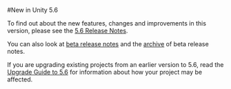 #New in Unity 5.6

To find out about the new features, changes and improvements in this version, please see the [5.6 Release Notes](https://unity3d.com/unity/whats-new/unity-5.6.0).

You can also look at [beta release notes](https://unity3d.com/unity/beta#notes) and the [archive](https://unity3d.com/unity/beta/archive) of beta release notes. 


If you are upgrading existing projects from an earlier version to 5.6, read the [Upgrade Guide to 5.6](UpgradeGuide56) for information about how your project may be affected.